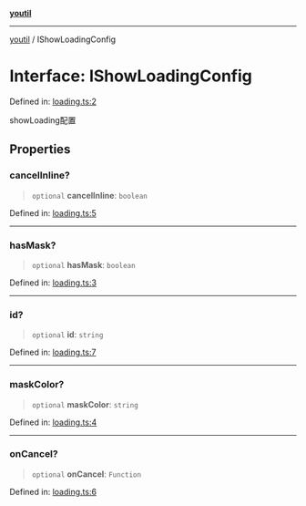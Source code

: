 [**youtil**](../README.md)

***

[youtil](../globals.md) / IShowLoadingConfig

# Interface: IShowLoadingConfig

Defined in: [loading.ts:2](https://github.com/sxei/youtil/blob/d9060d657627a7649d5f5235a6f4783a1d5487be/src/loading.ts#L2)

showLoading配置

## Properties

### cancelInline?

> `optional` **cancelInline**: `boolean`

Defined in: [loading.ts:5](https://github.com/sxei/youtil/blob/d9060d657627a7649d5f5235a6f4783a1d5487be/src/loading.ts#L5)

***

### hasMask?

> `optional` **hasMask**: `boolean`

Defined in: [loading.ts:3](https://github.com/sxei/youtil/blob/d9060d657627a7649d5f5235a6f4783a1d5487be/src/loading.ts#L3)

***

### id?

> `optional` **id**: `string`

Defined in: [loading.ts:7](https://github.com/sxei/youtil/blob/d9060d657627a7649d5f5235a6f4783a1d5487be/src/loading.ts#L7)

***

### maskColor?

> `optional` **maskColor**: `string`

Defined in: [loading.ts:4](https://github.com/sxei/youtil/blob/d9060d657627a7649d5f5235a6f4783a1d5487be/src/loading.ts#L4)

***

### onCancel?

> `optional` **onCancel**: `Function`

Defined in: [loading.ts:6](https://github.com/sxei/youtil/blob/d9060d657627a7649d5f5235a6f4783a1d5487be/src/loading.ts#L6)
